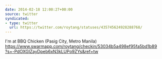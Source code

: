 ```yaml
---
date: 2014-02-18 12:00:27+00:00
source: twitter
syndicated:
- type: twitter
  url: https://twitter.com/roytang/statuses/435745624928288768/
---
```


I'm at BBQ Chicken (Pasig City, Metro Manila) https://www.swarmapp.com/roytang/checkin/53034b5a498ef95fa5bd1b89?s=-PdOXGIZayDpeb6xN3kLUPo9ZYs&ref=tw